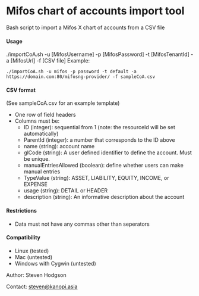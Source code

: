 # Mifos chart of accounts import tool
Bash script to import a Mifos X chart of accounts from a CSV file

#### Usage
./importCoA.sh -u [MifosUsername] -p [MifosPassword] -t [MifosTenantId] -a [MifosUrl] -f [CSV file]
Example:
````shell
./importCoA.sh -u mifos -p password -t default -a https://domain.com:80/mifosng-provider/ -f sampleCoA.csv
````

#### CSV format
(See sampleCoA.csv for an example template)
* One row of field headers
* Columns must be:
  * ID (integer): sequential from 1 (note: the resourceId will be set automatically)
  * ParentId (integer): a number that corresponds to the ID above
  * name (string): account name
  * glCode (string): A user defined identifier to define the account. Must be unique.
  * manualEntriesAllowed (boolean): define whether users can make manual entries
  * TypeValue (string): ASSET, LIABILITY, EQUITY, INCOME, or EXPENSE
  * usage (string): DETAIL or HEADER
  * description (string): An informative description about the account
  
#### Restrictions
  * Data must not have any commas other than seperators
  
#### Compatibility
* Linux (tested)
* Mac (untested)
* Windows with Cygwin (untested)

Author:  Steven Hodgson

Contact: steven@kanopi.asia
 
